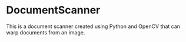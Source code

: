# DocumentScanner
This is a document scanner created using Python and OpenCV that can warp documents from an image.
